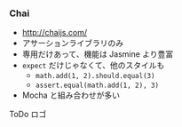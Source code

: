### Chai

* http://chaijs.com/
* アサーションライブラリのみ
* 専用だけあって、機能は Jasmine より豊富
* `expect` だけじゃなくて、他のスタイルも
  - `math.add(1, 2).should.equal(3)`
  - `assert.equal(math.add(1, 2), 3)`
* Mocha と組み合わせが多い

ToDo ロゴ
